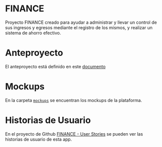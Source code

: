 # FINANCE

Proyecto FINANCE creado para ayudar a administrar y llevar un control de sus ingresos y egresos mediante el registro de los mismos, y realizar un sistema de ahorro efectivo.

# Anteproyecto

El anteproyecto está definido en este [documento](https://docs.google.com/document/d/13PYKeKRLKik7DSe0iDLbBcCLMzhomkcN/edit?usp=sharing&ouid=115515299461960092919&rtpof=true&sd=true)

# Mockups

En la carpeta [`mockups`](/Mockups/) se encuentran los mockups de la plataforma.

# Historias de Usuario

En el proyecto de Github [FINANCE - User Stories](https://github.com/users/ppereyra8/projects/1/views/1) se pueden ver las historias de usuario de esta app.
